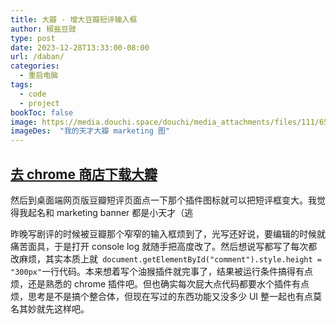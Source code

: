 ```yaml
---
title: 大瓣 - 增大豆瓣短评输入框
author: 椒盐豆豉
type: post
date: 2023-12-28T13:33:00-08:00
url: /daban/
categories:
  - 重启电脑
tags:
  - code
  - project
bookToc: false
image: https://media.douchi.space/douchi/media_attachments/files/111/659/317/497/235/308/original/cbce4a3b9d2677ae.jpg
imageDes:  "我的天才大瓣 marketing 图"
---
```


## [去 chrome 商店下载大瓣](https://chrome.google.com/webstore/detail/%E5%A4%A7%E7%93%A3/mmnbgabhkhglibggedoaebkhmpbodnkk)
然后到桌面端网页版豆瓣短评页面点一下那个插件图标就可以把短评框变大。我觉得我起名和 marketing banner 都是小天才（逃

<!--more-->

昨晚写剧评的时候被豆瓣那个窄窄的输入框烦到了，光写还好说，要编辑的时候就痛苦面具，于是打开 console log 就随手把高度改了。然后想说写都写了每次都改麻烦，其实本质上就` document.getElementById("comment").style.height = "300px"`一行代码。本来想着写个油猴插件就完事了，结果被运行条件搞得有点烦，还是熟悉的 chrome 插件吧。但也确实每次屁大点代码都要水个插件有点烦，思考是不是搞个整合体，但现在写过的东西功能又没多少 UI 整一起也有点莫名其妙就先这样吧。



